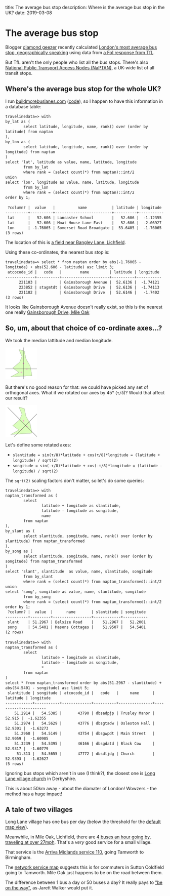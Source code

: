 title: The average bus stop
description: Where is the average bus stop in the UK?
date: 2019-03-08

# The average bus stop

Blogger [diamond geezer](https://diamondgeezer.blogspot.com/) recently calculated [London's most average bus stop, geographically speaking](https://diamondgeezer.blogspot.com/2019/03/londons-most-geographically-average.html) using data from [a FoI response from TfL](https://tfl.gov.uk/corporate/transparency/freedom-of-information/foi-request-detail?referenceId=FOI-1633-1819).

But TfL aren't the only people who list all the bus stops. There's also [National Public Transport Access Nodes (NaPTAN)](https://data.gov.uk/dataset/ff93ffc1-6656-47d8-9155-85ea0b8f2251/national-public-transport-access-nodes-naptan), a UK-wide list of all transit stops.

## Where's the average bus stop for the whole UK?

I run [buildmorebuslanes.com](https://buildmorebuslanes.com/) ([code](https://github.com/h2g2bob/traveline-data)),
so I happen to have this information in a database table:

```
travelinedata=> with
by_lat as (
        select latitude, longitude, name, rank() over (order by latitude) from naptan
),
by_lon as (
        select latitude, longitude, name, rank() over (order by longitude) from naptan
)
select 'lat', latitude as value, name, latitude, longitude
        from by_lat
        where rank = (select count(*) from naptan)::int/2
union
select 'lon', longitude as value, name, latitude, longitude
        from by_lon
        where rank = (select count(*) from naptan)::int/2
order by 1;

 ?column? |  value   |          name           | latitude | longitude 
----------+----------+-------------------------+----------+-----------
 lat      |   52.606 | Lancaster School        |   52.606 |  -1.12355
 lat      |   52.606 | Moat House Lane East    |   52.606 |  -2.06927
 lon      | -1.76065 | Somerset Road Broadgate |  53.6405 |  -1.76065
(3 rows)
```

The location of this is [a field near Bangley Lane, Lichfield](https://www.openstreetmap.org/search?query=52.606%2C-1.76065#map=17/52.60600/-1.76065).

Using these co-ordinates, the nearest bus stop is:

```
travelinedata=> select * from naptan order by abs(-1.76065 - longitude) + abs(52.606 - latitude) asc limit 3;
 atcocode_id |   code   |        name         | latitude | longitude 
-------------+----------+---------------------+----------+-----------
      221103 |          | Gainsborough Avenue |  52.6136 |  -1.74121
      223852 | stagmtdt | Gainsborough Drive  |  52.6136 |  -1.74113
      221102 |          | Gainsborough Drive  |  52.6146 |   -1.7402
(3 rows)
```

It looks like Gainsborough Avenue doesn't really exist, so this is the nearest one really [Gainsborough Drive, Mile Oak](https://www.openstreetmap.org/node/533882982)

## So, um, about that choice of co-ordinate axes...?

We took the median lattitude and median longitude.

![Median bus stop on horizontal axes](bus-stop-axes1.png)

But there's no good reason for that: we could have picked any set of orthogonal axes.
What if we rotated our axes by 45° (`τ/8`)? Would that affect our result?

![Median bus stop on diagonal axes](bus-stop-axes2.png)

Let's define some rotated axes:

- `slantitude = sin(τ/8)*latitude + cos(τ/8)*longitude = (latitude + longitude) / sqrt(2)`
- `songitude = sin(-τ/8)*latitude + cos(-τ/8)*longitude = (latitude - longitude) / sqrt(2)`

The `sqrt(2)` scaling factors don't matter, so let's do some queries:

```
travelinedata=> with
naptan_transformed as (
        select
                latitude + longitude as slantitude,
                latitude - longitude as songitude,
                name
        from naptan
),
by_slant as (
        select slantitude, songitude, name, rank() over (order by slantitude) from naptan_transformed
),
by_song as (
        select slantitude, songitude, name, rank() over (order by songitude) from naptan_transformed
)
select 'slant', slantitude  as value, name, slantitude, songitude
        from by_slant
        where rank = (select count(*) from naptan_transformed)::int/2
union
select 'song', songitude as value, name, slantitude, songitude
        from by_song
        where rank = (select count(*) from naptan_transformed)::int/2
order by 1;
 ?column? |  value  |      name       | slantitude | songitude 
----------+---------+-----------------+------------+-----------
 slant    | 51.2967 | Belsize Road    |    51.2967 |   52.2001
 song     | 54.5401 | Masons Cottages |    51.9507 |   54.5401
(2 rows)

travelinedata=> with
naptan_transformed as (
        select
                latitude + longitude as slantitude,
                latitude - longitude as songitude,
                *
        from naptan
)
select * from naptan_transformed order by abs(51.2967 - slantitude) + abs(54.5401 - songitude) asc limit 5;
 slantitude | songitude | atcocode_id |   code   |     name      | latitude | longitude 
------------+-----------+-------------+----------+---------------+----------+-----------
    51.2914 |   54.5385 |       43790 | dbsadpjp | Trusley Manor |   52.915 |  -1.62355
    51.2974 |   54.5629 |       43776 | dbsgtadw | Osleston Hall |  52.9301 |  -1.63273
    51.2968 |   54.5149 |       43754 | dbsgwpdt | Main Street   |  52.9059 |  -1.60905
    51.3239 |   54.5395 |       46166 | dbsgdatd | Black Cow     |  52.9317 |  -1.60779
     51.313 |   54.5655 |       47772 | dbsdtjdg | Church        |  52.9393 |  -1.62627
(5 rows)
```

Ignoring bus stops which aren't in use (I think?), the closest one is [Long Lane village church](https://www.openstreetmap.org/search?query=52.9393,-1.62627#map=19/52.93930/-1.62627) in Derbyshire.

This is about 50km away - about the diamater of London! Wowzers - the method has a huge impact!

## A tale of two villages

Long Lane village has one bus per day (below the threshold for the [default map view](https://buildmorebuslanes.com/#DE65BE)).

Meanwhile, in Mile Oak, Lichfield, there are [4 buses an hour going by, traveling at over 27mph](https://buildmorebuslanes.com/#B783EA).
That's a _very_ good service for a small village. 

That service is the [Arriva Midlands service 110](https://www.arrivabus.co.uk/midlands/services/110---sapphire---tamworth-to-birmingham/?direction=outbound),
going Tamworth to Birmingham.

The [network service map](https://www.arrivabus.co.uk/globalassets/documents/multi-journey-saver-tickets/midlands/tamworth-and-lichfield-network-map-jan-2019-web.pdf)
suggests this is for commuters in Sutton Coldfield going to Tamworth. Mile Oak just happens to be on the road between them.

The difference between 1 bus a day or 50 buses a day? It really pays to ["be on the way"](https://humantransit.org/2009/04/be-on-the-way.html), as Jarett Walker would put it.
